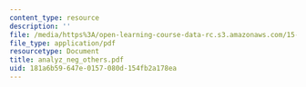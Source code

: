 ```yaml
---
content_type: resource
description: ''
file: /media/https%3A/open-learning-course-data-rc.s3.amazonaws.com/15-667-negotiation-and-conflict-management-spring-2001/181a6b59647e0157080d154fb2a178ea_analyz_neg_others.pdf
file_type: application/pdf
resourcetype: Document
title: analyz_neg_others.pdf
uid: 181a6b59-647e-0157-080d-154fb2a178ea
---
```

